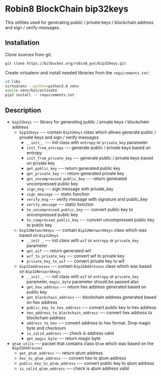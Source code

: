 # Robin8 BlockChain bip32keys

This utilities used for generating public / private keys / blockchain address and sign / verify messages.

## Installation

Clone sources from git:

```bash
git clone https://bitbucket.org/robin8_put/bip32keys.git
```

Create virtualenv and install needed libraries from the `requirements.txt`:

```bash
cd libs
virtualenv --python=python3.6 venv
source venv/bin/activate
pip3 install -r requirements.txt
```

## Description

- `bip32keys` --- library for generating public / private keys / blockchain address
    - `bip32keys` --- contain `Bip32Keys` class which allows generate public / private keys and sign / verify messages
        - `__init__` --- init class with `entropy` or `private_key` parameter
        - `init_from_entropy` --- generate public / private keys based on entropy
        - `init_from_private_key` --- generate public / private keys based on private key
        - `get_public_key` --- return generated public key
        - `get_private_key` --- return generated private key
        - `get_uncompressed_public_key` --- return generated uncompressed public key
        - `sign_msg` --- sign message with private_key
        - `sign_message` --- static function
        - `verify_msg` --- verify message with signature and public_key
        - `verify_message` --- static function
        - `to_uncompressed_public_key` --- convert public key to uncompressed public key
        - `to_compressed_public_key` --- convert uncompressed public key to public key
    - `bip32NetworkKeys` --- contain `Bip32NetworkKeys` class which was based on `Bip32Keys`
        - `__init__` --- init class with `wif` or `entropy` or `private_key` parameter
        - `get_wif` --- return generated wif
        - `wif_to_private_key` --- convert wif to private key
        - `private_key_to_wif` --- convert private key to wif
    - `bip32addresses` --- contain `Bip32Addresses` class which was based on `Bip32NetworkKeys`
        - `__init__` --- init class with `wif` or `entropy` or `private_key` parameter, `magic_byte` parameter should be passed also
        - `get_hex_address` --- return hex address generated based on public key
        - `get_blockchain_address` --- blockchain address generated based on hex address
        - `public_key_to_hex_address` --- convert public key to hex address
        - `hex_address_to_blockchain_address` --- convert hex address to blockchain address
        - `address_to_hex` --- convert address to hex format. Drop magic byte and checksum
        - `is_valid_address` --- check is address valid
        - `get_magic_byte` --- return magic byte
- `qtum_utils` --- packet that contains class `Qtum` which was based on the `Bip32Addresses`
    - `get_qtum_address` --- return qtum address
    - `hex_to_qtum_address` --- convert hex to qtum address
    - `public_key_to_qtum_address` --- convert public key to qtum address
    - `is_valid_qtum_address` --- check is qtum address valid
